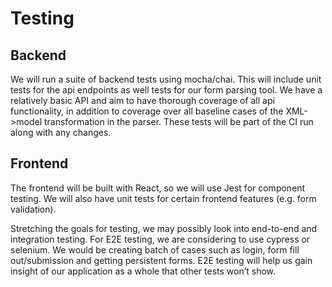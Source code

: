 # Testing

## Backend

We will run a suite of backend tests using mocha/chai. This will include unit tests for the api endpoints as well tests for our form parsing tool. We have a relatively basic API and aim to have thorough coverage of all api functionality, in addition to coverage over all baseline cases of the XML->model transformation in the parser. These tests will be part of the CI run along with any changes.

## Frontend

The frontend will be built with React, so we will use Jest for component testing. We will also have unit tests for certain frontend features (e.g. form validation).

Stretching the goals for testing, we may possibly look into end-to-end and integration testing. For E2E testing, we are considering to use cypress or selenium. We would be creating batch of cases such  as login, form fill out/submission and getting persistent forms.  E2E testing will help us gain insight of our application as a whole that other tests won’t show. 